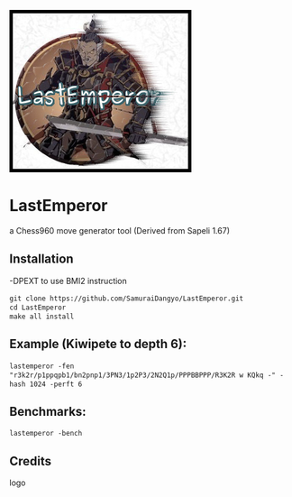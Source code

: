 ![LastEmperor](https://github.com/SamuraiDangyo/LastEmperor/blob/master/logo.jpg)

# LastEmperor
a Chess960 move generator tool (Derived from Sapeli 1.67)

## Installation
-DPEXT to use BMI2 instruction
```
git clone https://github.com/SamuraiDangyo/LastEmperor.git
cd LastEmperor
make all install
```

## Example (Kiwipete to depth 6):
```
lastemperor -fen "r3k2r/p1ppqpb1/bn2pnp1/3PN3/1p2P3/2N2Q1p/PPPBBPPP/R3K2R w KQkq -" -hash 1024 -perft 6
```

## Benchmarks:
```
lastemperor -bench
```

## Credits
logo
